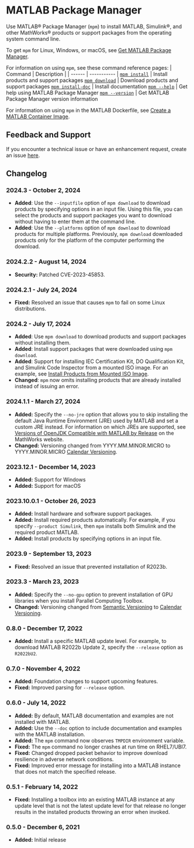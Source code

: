 # MATLAB Package Manager

Use MATLAB® Package Manager (`mpm`) to install MATLAB, Simulink®, and other MathWorks® products or support packages from the operating system command line.

To get `mpm` for Linux, Windows, or macOS, see [Get MATLAB Package Manager](https://www.mathworks.com/help/install/ug/get-mpm-os-command-line.html).

For information on using `mpm`, see these command reference pages:
| Command | Description |
| ------ | ----------- |
[`mpm install`](https://www.mathworks.com/help/install/ug/mpminstall.html) | Install products and support packages
[`mpm download`](https://www.mathworks.com/help/install/ug/mpmdownload.html) | Download products and support packages
[`mpm install-doc`](https://www.mathworks.com/help/install/ug/mpminstalldoc.html) | Install documentation
[`mpm --help`](https://www.mathworks.com/help/install/ug/mpmhelp.html) | Get help using MATLAB Package Manager
[`mpm --version`](https://www.mathworks.com/help/install/ug/mpmversion.html) | Get MATLAB Package Manager version information

For information on using `mpm` in the MATLAB Dockerfile, see [Create a MATLAB Container Image](https://github.com/mathworks-ref-arch/matlab-dockerfile/blob/main/README.md).

## Feedback and Support

If you encounter a technical issue or have an enhancement request, create an issue [here](https://github.com/mathworks-ref-arch/matlab-dockerfile/issues).

## Changelog

### 2024.3 - October 2, 2024
- **Added**: Use the `--inputfile` option of `mpm download` to download products by specifying options in an input file. Using this file, you can select the products and support packages you want to download without having to enter them at the command line.
- **Added**: Use the `--platforms` option of `mpm download` to download products for multiple platforms. Previously, `mpm download` downloaded products only for the platform of the computer performing the download.

### 2024.2.2 - August 14, 2024
- **Security:** Patched CVE-2023-45853.

### 2024.2.1 - July 24, 2024
- **Fixed:** Resolved an issue that causes `mpm` to fail on some Linux distributions.

### 2024.2 - July 17, 2024
- **Added**: Use `mpm download` to download products and support packages without installing them.
- **Added**: Install support packages that were downloaded using `mpm download`.
- **Added**: Support for installing IEC Certification Kit, DO Qualification Kit, and Simulink Code Inspector from a mounted ISO image. For an example, see [Install Products from Mounted ISO Image](https://www.mathworks.com/help/install/ug/mpminstall.html#mw_3a3793a5-4576-464b-adf9-24c714709e6c).
- **Changed**: `mpm` now omits installing products that are already installed instead of issuing an error.

### 2024.1.1 - March 27, 2024
- **Added:** Specify the `--no-jre` option that allows you to skip installing the default Java Runtime Environment (JRE) used by MATLAB and set a custom JRE instead. For information on which JREs are supported, see [Versions of OpenJDK Compatible with MATLAB by Release](https://www.mathworks.com/support/requirements/openjdk.html) on the MathWorks website.
- **Changed:** Versioning changed from YYYY.MM.MINOR.MICRO to YYYY.MINOR.MICRO [Calendar Versioning](https://calver.org/).

### 2023.12.1 - December 14, 2023
- **Added:** Support for Windows
- **Added:** Support for macOS

### 2023.10.0.1 - October 26, 2023
- **Added:** Install hardware and software support packages.
- **Added:** Install required products automatically. For example, if you specify `--product Simulink`, then `mpm` installs both Simulink and the required product MATLAB.
- **Added:** Install products by specifying options in an input file.

### 2023.9 - September 13, 2023

- **Fixed:** Resolved an issue that prevented installation of R2023b.

### 2023.3 - March 23, 2023

- **Added:** Specify the `--no-gpu` option to prevent installation of GPU libraries when you install Parallel Computing Toolbox.
- **Changed:** Versioning changed from [Semantic Versioning](https://semver.org/) to [Calendar Versioning](https://calver.org/). 

### 0.8.0 - December 17, 2022

- **Added:** Install a specific MATLAB update level. For example, to download MATLAB R2022b Update 2, specify the `--release` option as `R2022bU2`.

### 0.7.0 - November 4, 2022

- **Added:** Foundation changes to support upcoming features.
- **Fixed:** Improved parsing for `--release` option.

### 0.6.0 - July 14, 2022

- **Added:** By default, MATLAB documentation and examples are not installed with MATLAB.
- **Added:** Use the `--doc` option to include documentation and examples with the MATLAB installation.
- **Added:** The `mpm` command now observes `TMPDIR` environment variable.
- **Fixed:** The `mpm` command no longer crashes at run time on RHEL7/UBI7.
- **Fixed:** Changed dropped packet behavior to improve download resilience in adverse network conditions.
- **Fixed:** Improved error message for installing into a MATLAB instance that does not match the specified release.

### 0.5.1 - February 14, 2022

- **Fixed:** Installing a toolbox into an existing MATLAB instance at any update level that is not the latest update level for that release no longer results in the installed products throwing an error when invoked.

### 0.5.0 - December 6, 2021

- **Added:** Initial release
